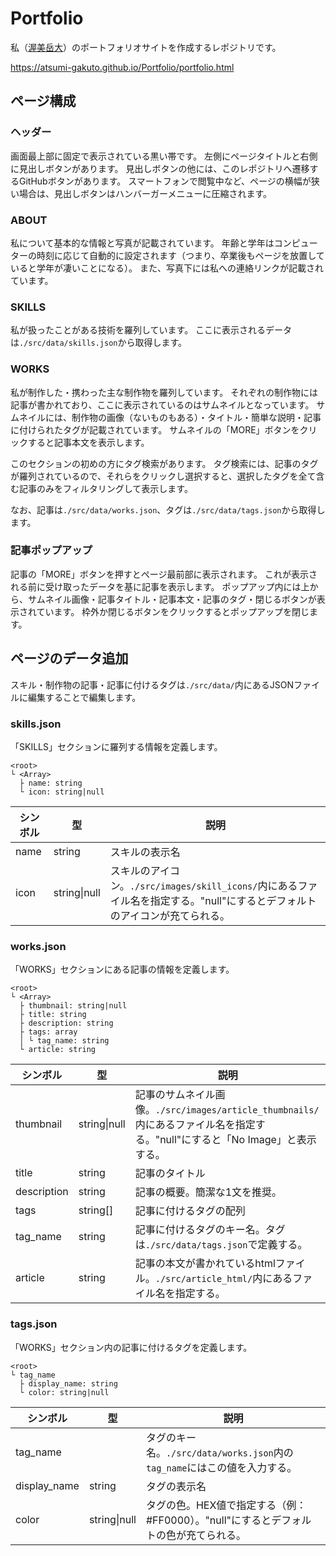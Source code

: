 # Portfolio
私（[渥美岳大](https://github.com/Atsumi-Gakuto)）のポートフォリオサイトを作成するレポジトリです。

https://atsumi-gakuto.github.io/Portfolio/portfolio.html

## ページ構成
### ヘッダー
画面最上部に固定で表示されている黒い帯です。
左側にページタイトルと右側に見出しボタンがあります。
見出しボタンの他には、このレポジトリへ遷移するGitHubボタンがあります。
スマートフォンで閲覧中など、ページの横幅が狭い場合は、見出しボタンはハンバーガーメニューに圧縮されます。

### ABOUT
私について基本的な情報と写真が記載されています。
年齢と学年はコンピューターの時刻に応じて自動的に設定されます（つまり、卒業後もページを放置していると学年が凄いことになる）。
また、写真下には私への連絡リンクが記載されています。

### SKILLS
私が扱ったことがある技術を羅列しています。
ここに表示されるデータは`./src/data/skills.json`から取得します。

### WORKS
私が制作した・携わった主な制作物を羅列しています。
それぞれの制作物には記事が書かれており、ここに表示されているのはサムネイルとなっています。
サムネイルには、制作物の画像（ないものもある）・タイトル・簡単な説明・記事に付けられたタグが記載されています。
サムネイルの「MORE」ボタンをクリックすると記事本文を表示します。

このセクションの初めの方にタグ検索があります。
タグ検索には、記事のタグが羅列されているので、それらをクリックし選択すると、選択したタグを全て含む記事のみをフィルタリングして表示します。

なお、記事は`./src/data/works.json`、タグは`./src/data/tags.json`から取得します。

### 記事ポップアップ
記事の「MORE」ボタンを押すとページ最前部に表示されます。
これが表示される前に受け取ったデータを基に記事を表示します。
ポップアップ内には上から、サムネイル画像・記事タイトル・記事本文・記事のタグ・閉じるボタンが表示されています。
枠外か閉じるボタンをクリックするとポップアップを閉じます。

## ページのデータ追加
スキル・制作物の記事・記事に付けるタグは`./src/data/`内にあるJSONファイルに編集することで編集します。

### skills.json
「SKILLS」セクションに羅列する情報を定義します。

```
<root>
└ <Array>
  ├ name: string
  └ icon: string|null
```

| シンボル | 型 | 説明 |
| - | - | - |
| name | string | スキルの表示名 |
| icon | string\|null | スキルのアイコン。`./src/images/skill_icons/`内にあるファイル名を指定する。"null"にするとデフォルトのアイコンが充てられる。 |

### works.json
「WORKS」セクションにある記事の情報を定義します。

```
<root>
└ <Array>
  ├ thumbnail: string|null
  ├ title: string
  ├ description: string
  ├ tags: array
  │ └ tag_name: string
  └ article: string
```

| シンボル | 型 | 説明 |
| - | - | - |
| thumbnail | string\|null | 記事のサムネイル画像。`./src/images/article_thumbnails/`内にあるファイル名を指定する。"null"にすると「No Image」と表示する。 |
| title | string | 記事のタイトル |
| description | string | 記事の概要。簡潔な1文を推奨。 |
| tags | string[] | 記事に付けるタグの配列 |
| tag_name | string | 記事に付けるタグのキー名。タグは`./src/data/tags.json`で定義する。 |
| article | string | 記事の本文が書かれているhtmlファイル。`./src/article_html/`内にあるファイル名を指定する。 |

### tags.json
「WORKS」セクション内の記事に付けるタグを定義します。

```
<root>
└ tag_name
  ├ display_name: string
  └ color: string|null
```

| シンボル | 型 | 説明 |
| - | - | - |
| tag_name | | タグのキー名。`./src/data/works.json`内の`tag_name`にはこの値を入力する。 |
| display_name | string | タグの表示名 |
| color | string\|null | タグの色。HEX値で指定する（例：#FF0000）。"null"にするとデフォルトの色が充てられる。 |
